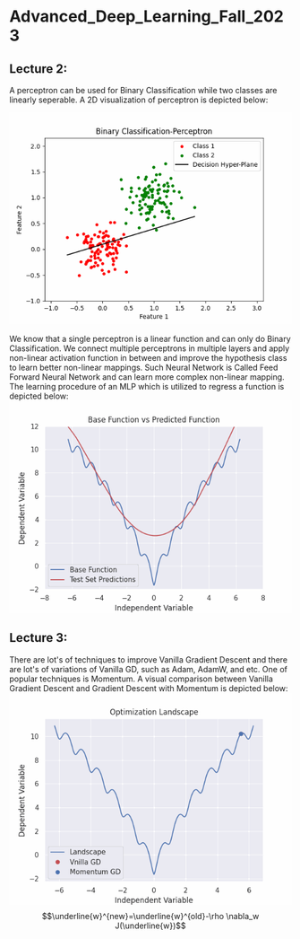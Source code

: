 # Advanced_Deep_Learning_Fall_2023
## Lecture 2:
A perceptron can be used for Binary Classification while two classes are linearly seperable. A 2D visualization of perceptron is depicted below:

![Alt Text](https://github.com/Ardawanism/Advanced_Deep_Learning_Fall_2023/blob/master/Asset/pix/perceptron.gif)

We know that a single perceptron is a linear function and can only do Binary Classification. We connect multiple perceptrons in multiple layers and apply non-linear activation function in between and improve the hypothesis class to learn better non-linear mappings. Such Neural Network is Called Feed Forward Neural Network and can learn more complex non-linear mapping. The learning procedure of an MLP which is utilized to regress a function is depicted below:
![Alt Text](https://github.com/Ardawanism/Advanced_Deep_Learning_Fall_2023/blob/master/Asset/pix/regression.gif)

## Lecture 3:
There are lot's of techniques to improve Vanilla Gradient Descent and there are lot's of variations of Vanilla GD, such as Adam, AdamW, and etc. One of popular techniques is Momentum. A visual comparison between Vanilla Gradient Descent and Gradient Descent with Momentum is depicted below:
![Alt Text](https://github.com/Ardawanism/Advanced_Deep_Learning_Fall_2023/blob/master/Asset/pix/optimization.gif)
$$\underline{w}^{new}=\underline{w}^{old}-\rho \nabla_w J(\underline{w})$$
